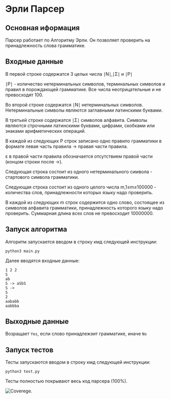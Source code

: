 # Эрли Парсер

## Основная иформация

Парсер работает по Алгоритму Эрли. Он позволяет проверить на принадлежность слова грамматике.

## Входные данные

В первой строке содержатся 3 целых числа ∣N∣,∣Σ∣ и ∣P∣

∣P∣ - количество нетерминальных символов, терминальных символов и правил в порождающей грамматике. Все числа неотрицательные и не превосходят 100.

Во второй строке содержатся ∣N∣ нетерминальных символов. Нетерминальные символы являются заглавными латинскими буквами.

В третьей строке содержатся ∣Σ∣ символов алфавита. Символы являются строчными латинскими буквами, цифрами, скобками или знаками арифметических операций.

В каждой из следующих P строк записано одно правило грамматики в формате левая часть правила -> правая части правила. 

ε в правой части правила обозначается отсутствием правой части (концом строки после ->).

Следующая строка состоит из одного нетерминального символа - стартового символа грамматики.

Следующая строка состоит из одного целого числа m,1≤m≤100000 - количества слов, принадлежности которых языку надо проверить.

В каждой из следующих m строк содержится одно слово, состоящее из символов алфавита грамматики, принадлежность которого языку надо проверить. Суммарная длина всех слов не превосходит 10000000.

## Запуск алгоритма

Алгоритм запускается вводом в строку кмд следующей инструкции:

```
python3 main.py
```

Далее вводятся входные данные:
```
1 2 2
S
ab
S -> aSbS
S -> 
S
2
aababb
aabbba
```

## Выходные данные

Возращает ```Yes```, если слово принадлежэит грамматике, иначе ```No```

## Запуск тестов

Тесты запускаются вводом в строку кмд следующей инструкции:

```
python3 test.py
```

Тесты полностью покрывают весь код парсера (100%).

![Coverege](https://gitlab.akhcheck.ru/AndreyTkachik/phormal-languages/-/raw/early-parser/early_parser/img/early_coverege.png.png?ref_type=heads).
